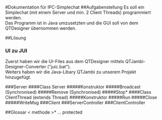 #Dokumentation für IPC-Simplechat
##Aufgabenstellung
Es soll ein Simplechat (mit einem Server und min. 2 Client Threads) programmiert werden.
<br>
Das Programm ist in Java umzusetzten und die GUI soll von dem QTDesigner übernommen werden.

##Lösung
### UI zu JUI
Zuerst haben wir die UI-Files aus dem QTDesigner mittels QTJambi-Designer-Converter ("juic.bat").
<br>
Weiters haben wir die Java-Libary QTJambi zu unserem Projekt hinzugefügt.

###Server
####Class Server
#####Konstruktor
#####Broadcast (Synchronised)
#####Remove (Synchronised)
#####Stop*
####Class ClientThread (extends Thread)
#####Konstruktor
#####Run
#####Close
#####WriteMsg
###Client
###ServerController
###ClientController

##Glossar
< methode >* ... protected